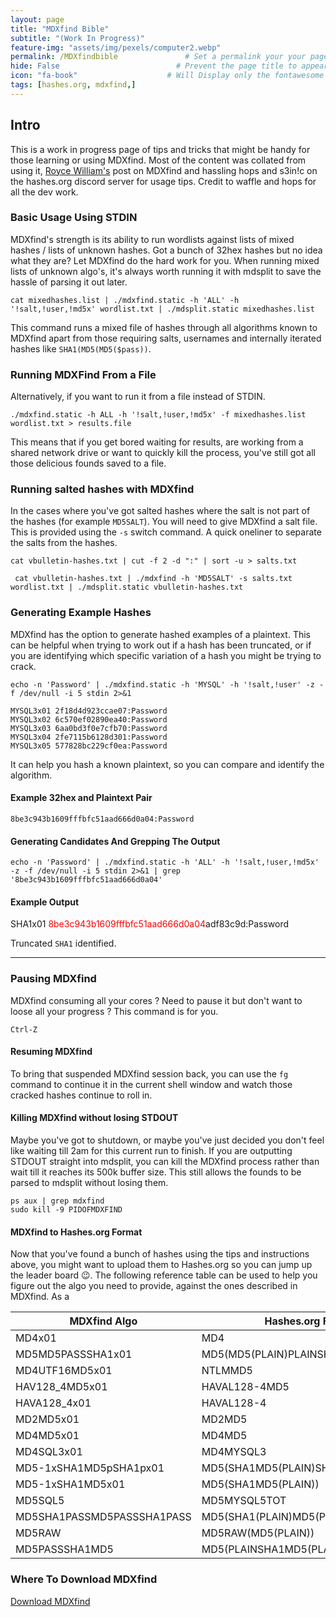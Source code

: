 ```yaml
---
layout: page
title: "MDXfind Bible" 
subtitle: "(Work In Progress)"   
feature-img: "assets/img/pexels/computer2.webp" 
permalink: /MDXfindbible               # Set a permalink your your page
hide: False                          # Prevent the page title to appear in the navbar
icon: "fa-book"                    # Will Display only the fontawesome icon (here: fa-search) and not the title
tags: [hashes.org, mdxfind,]
---
```




## Intro

This is a work in progress page of tips and tricks that might be handy for those learning or using MDXfind. Most of the content was collated from using it, [Royce William's](https://www.techsolvency.com/pub/bin/mdxfind/) post on MDXfind and hassling hops and s3in!c on the hashes.org discord server for usage tips. Credit to waffle and hops for all the dev work. 


### Basic Usage Using STDIN

MDXfind's strength is its ability to run wordlists against lists of mixed hashes / lists of unknown hashes. Got a bunch of 32hex hashes but no idea what they are? Let MDXfind do the hard work for you. When running mixed lists of unknown algo's, it's always worth running it with mdsplit to save the hassle of parsing it out later.

```
cat mixedhashes.list | ./mdxfind.static -h 'ALL' -h '!salt,!user,!md5x' wordlist.txt | ./mdsplit.static mixedhashes.list 
```
This command runs a mixed file of hashes through all algorithms known to  MDXfind apart from those requiring salts, usernames and internally iterated hashes like `SHA1(MD5(MD5($pass))`. 

### Running MDXFind From a File 

Alternatively, if you want to run it from a file instead of STDIN.

```
./mdxfind.static -h ALL -h '!salt,!user,!md5x' -f mixedhashes.list wordlist.txt > results.file
```
This means that if you get bored waiting for results, are working from a shared network drive or want to quickly kill the process, you've still got all those delicious founds saved to a file.


### Running salted hashes with MDXfind 

In the cases where you've got salted hashes where the salt is not part of the hashes (for example `MD5SALT`). You will need to give MDXfind a salt file. This is provided using the  `-s` switch command. A quick oneliner to separate the salts from the hashes. 

```
cat vbulletin-hashes.txt | cut -f 2 -d ":" | sort -u > salts.txt
```

```
 cat vbulletin-hashes.txt | ./mdxfind -h 'MD5SALT' -s salts.txt wordlist.txt | ./mdsplit.static vbulletin-hashes.txt
```


### Generating Example Hashes

MDXfind has the option to generate hashed examples of a plaintext. This can be helpful when trying to work out if a hash has been truncated, or if you are identifying which specific variation of a hash you might be trying to crack.  

```
echo -n 'Password' | ./mdxfind.static -h 'MYSQL' -h '!salt,!user' -z -f /dev/null -i 5 stdin 2>&1
```

```
MYSQL3x01 2f18d4d923ccae07:Password
MYSQL3x02 6c570ef02890ea40:Password
MYSQL3x03 6aa0bd3f0e7cfb70:Password
MYSQL3x04 2fe7115b6128d301:Password
MYSQL3x05 577828bc229cf0ea:Password
```
It can help you hash a known plaintext, so you can compare and identify the algorithm.

#### Example 32hex and Plaintext Pair
`8be3c943b1609fffbfc51aad666d0a04:Password`

#### Generating Candidates And Grepping The Output
```
echo -n 'Password' | ./mdxfind.static -h 'ALL' -h '!salt,!user,!md5x' -z -f /dev/null -i 5 stdin 2>&1 | grep '8be3c943b1609fffbfc51aad666d0a04'
```
#### Example Output

SHA1x01  <span style="color:red">8be3c943b1609fffbfc51aad666d0a04</span>adf83c9d:Password

Truncated `SHA1` identified.

---

### Pausing MDXfind

MDXfind consuming all your cores ? Need to pause it but don't want to loose all your progress ? This command is for you. 

`Ctrl-Z`

#### Resuming MDXfind

To bring that suspended MDXfind session back, you can use the `fg` command to continue it in the current shell window and watch those cracked hashes continue to roll in.


#### Killing MDXfind without losing STDOUT

Maybe you've got to shutdown, or maybe you've just decided you don't feel like waiting till 2am for this current run to finish. If you are outputting STDOUT straight into mdsplit, you can kill the MDXfind process rather than wait till it reaches its 500k buffer size. This still allows the founds to be parsed to mdsplit without losing them.

```
ps aux | grep mdxfind
sudo kill -9 PIDOFMDXFIND

```

#### MDXfind to Hashes.org Format

Now that you've found a bunch of hashes using the tips and instructions above, you might want to upload them to Hashes.org so you can jump up the leader board 😉. The following reference table can be used to help you figure out the algo you need to provide, against the ones described in MDXfind. As a

|MDXfind Algo|Hashes.org Format|
|------------|---------------|
|MD4x01      | MD4           |
|MD5MD5PASSSHA1x01|MD5(MD5(PLAIN)PLAINSHA1(PLAIN))|
|MD4UTF16MD5x01| NTLMMD5|
|HAV128_4MD5x01| HAVAL128-4MD5|
|HAVA128_4x01|HAVAL128-4|
|MD2MD5x01|MD2MD5|
|MD4MD5x01|MD4MD5|
|MD4SQL3x01|MD4MYSQL3|  
|MD5-1xSHA1MD5pSHA1px01|MD5(SHA1MD5(PLAIN)SHA1(PLAIN))|
|MD5-1xSHA1MD5x01|MD5(SHA1MD5(PLAIN))|
|MD5SQL5|MD5MYSQL5TOT|
|MD5SHA1PASSMD5PASSSHA1PASS|MD5(SHA1(PLAIN)MD5(PLAIN)SHA1(PLAIN))|
|MD5RAW|MD5RAW(MD5(PLAIN))|
|MD5PASSSHA1MD5|MD5(PLAINSHA1MD5(PLAIN))

### Where To Download MDXfind

[Download MDXfind](https://hashes.org/mdxfind.php) 